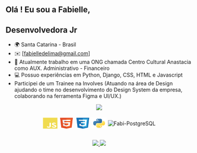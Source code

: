 ## Olá ! Eu sou a Fabielle, 

## Desenvolvedora Jr

* 🌍 Santa Catarina - Brasil
* ✉️ [fabielledelima@gmail.com]
* 🚀 Atualmente trabalho em uma ONG chamada Centro Cultural Anastacia como AUX. Administrativo - Financeiro
* 💻 Possuo experiências em Python, Django, CSS, HTML e Javascript
* Participei de um Trainee na Involves (Atuando na área de Design ajudando o time no desenvolvimento do Design System da empresa, colaborando na ferramenta Figma e UI/UX.)

<div align="center">
  <a href="https://github.com/Limaaad">
  <img height="180em" src="https://github-readme-stats.vercel.app/api?username=limaaad&show_icons=true&theme=dracula&include_all_commits=true&count_private=true"/>
  </a>
</div>
<div style="display: inline_block" align="center"><br>
  <img align="center" alt="Fabi-Js" height="30" width="40" src="https://raw.githubusercontent.com/devicons/devicon/master/icons/javascript/javascript-plain.svg">
  <img align="center" alt="Fabi-HTML" height="30" width="40" src="https://raw.githubusercontent.com/devicons/devicon/master/icons/html5/html5-original.svg">
  <img align="center" alt="Fabi-CSS" height="30" width="40" src="https://raw.githubusercontent.com/devicons/devicon/master/icons/css3/css3-original.svg">
  <img align="center" alt="Fabi-Python" height="30" width="40" src="https://raw.githubusercontent.com/devicons/devicon/master/icons/python/python-original.svg">
  <img align="center" alt="Fabi-PostgreSQL" height="30" width="40" src="[https://raw.githubusercontent.com/devicons/devicon/master/icons/python/python-original.svg](https://upload.wikimedia.org/wikipedia/commons/thumb/2/29/Postgresql_elephant.svg/993px-Postgresql_elephant.svg.png)">
</div>

  ##
 
<div align="center"> 
  <a href="https://www.instagram.com/limaaad_/" target="_blank">
    <img src="https://img.shields.io/badge/-Instagram-%23E4405F?style=for-the-badge&logo=instagram&logoColor=white" target="_blank" />
  </a>
  <a href="https://www.linkedin.com/in/fabielle-de-lima-andrade-1624b7239/" target="_blank">
    <img src="https://img.shields.io/badge/-LinkedIn-%230077B5?style=for-the-badge&logo=linkedin&logoColor=white" target="_blank" />
  </a> 
  
